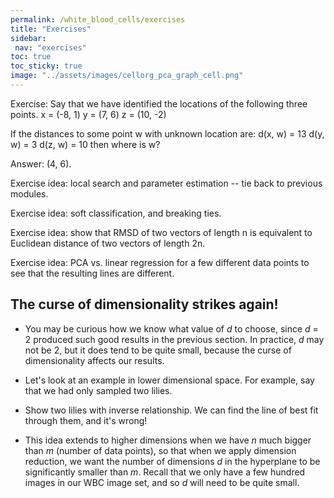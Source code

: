 ```yaml
---
permalink: /white_blood_cells/exercises
title: "Exercises"
sidebar:
 nav: "exercises"
toc: true
toc_sticky: true
image: "../assets/images/cellorg_pca_graph_cell.png"
---
```


Exercise: Say that we have identified the locations of the following three points.
x = (-8, 1)
y = (7, 6)
z = (10, -2)

If the distances to some point w with unknown location are:
d(x, w) = 13
d(y, w) = 3
d(z, w) = 10
 then where is w?

 Answer: (4, 6).


Exercise idea: local search and parameter estimation -- tie back to previous modules.

Exercise idea: soft classification, and breaking ties.

Exercise idea: show that RMSD of two vectors of length n is equivalent to Euclidean distance of two vectors of length 2n.

Exercise idea: PCA vs. linear regression for a few different data points to see that the resulting lines are different.


## The curse of dimensionality strikes again!

* You may be curious how we know what value of *d* to choose, since *d* = 2 produced such good results in the previous section. In practice, *d* may not be 2, but it does tend to be quite small, because the curse of dimensionality affects our results.

* Let's look at an example in lower dimensional space. For example, say that we had only sampled two lilies.

* Show two lilies with inverse relationship. We can find the line of best fit through them, and it's wrong!

* This idea extends to higher dimensions when we have  *n* much bigger than *m* (number of data points), so that when we apply dimension reduction, we want the number of dimensions *d* in the hyperplane to be significantly smaller than *m*. Recall that we only have a few hundred images in our WBC image set, and so *d* will need to be quite small.
